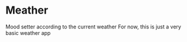 # Meather
Mood setter according to the current weather
For now, this is just a very basic weather app
